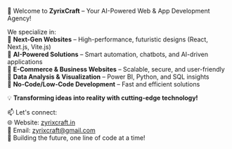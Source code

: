 🚀 Welcome to **ZyrixCraft** – Your AI-Powered Web & App Development Agency!  

We specialize in:  
🔹 **Next-Gen Websites** – High-performance, futuristic designs (React, Next.js, Vite.js)  
🔹 **AI-Powered Solutions** – Smart automation, chatbots, and AI-driven applications  
🔹 **E-Commerce & Business Websites** – Scalable, secure, and user-friendly  
🔹 **Data Analysis & Visualization** – Power BI, Python, and SQL insights  
🔹 **No-Code/Low-Code Development** – Fast and efficient solutions  

💡 **Transforming ideas into reality with cutting-edge technology!**  

📫 Let's connect:  
🌐 Website: [zyrixcraft.in](#)  
📧 Email: zyrixcraft@gmail.com  
🚀 Building the future, one line of code at a time!  
